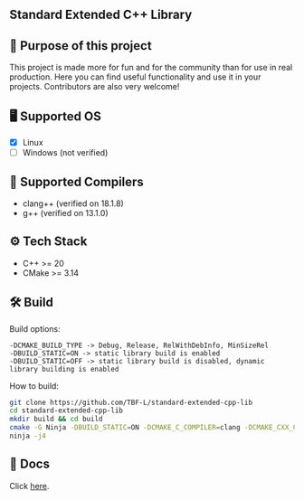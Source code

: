 ## Standard Extended C++ Library

## 🎯 Purpose of this project
This project is made more for fun and for the community than for use in real production.
Here you can find useful functionality and use it in your projects.
Contributors are also very welcome!

## 🖥 Supported OS
- [X] Linux
- [ ] Windows (not verified)

## 📜 Supported Compilers
- clang++ (verified on 18.1.8)
- g++ (verified on 13.1.0)

## ⚙️ Tech Stack
- C++ >= 20
- CMake >= 3.14

## 🛠 Build
Build options:
```
-DCMAKE_BUILD_TYPE -> Debug, Release, RelWithDebInfo, MinSizeRel
-DBUILD_STATIC=ON -> static library build is enabled 
-DBUILD_STATIC=OFF -> static library build is disabled, dynamic library building is enabled 
```
How to build:
```bash
git clone https://github.com/TBF-L/standard-extended-cpp-lib
cd standard-extended-cpp-lib
mkdir build && cd build 
cmake -G Ninja -DBUILD_STATIC=ON -DCMAKE_C_COMPILER=clang -DCMAKE_CXX_COMPILER=clang++ -DCMAKE_BUILD_TYPE=Debug ..
ninja -j4 
```

## 📄 Docs
Click [here](https://tbf-l.github.io/standard-extended-cpp-lib/html/index.html).